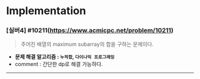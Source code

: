 # Implementation

### [실버4] #10211(https://www.acmicpc.net/problem/10211)

> 주어진 배열의 maximum subarray의 합을 구하는 문제이다.

* **문제 해결 알고리즘 : ```누적합```, ```다이나믹 프로그래밍```**
* comment : 간단한 dp로 해결 가능하다.

---